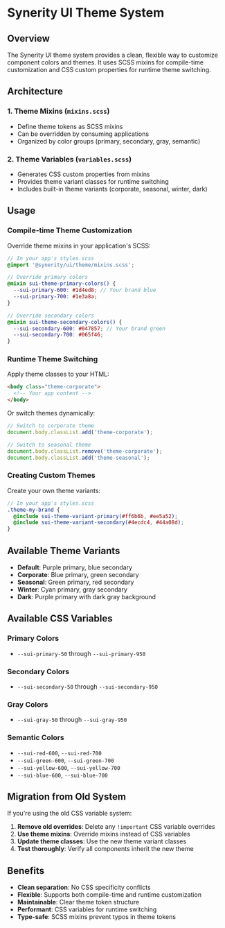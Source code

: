 # Synerity UI Theme System

## Overview

The Synerity UI theme system provides a clean, flexible way to customize component colors and themes. It uses SCSS mixins for compile-time customization and CSS custom properties for runtime theme switching.

## Architecture

### 1. Theme Mixins (`mixins.scss`)
- Define theme tokens as SCSS mixins
- Can be overridden by consuming applications
- Organized by color groups (primary, secondary, gray, semantic)

### 2. Theme Variables (`variables.scss`)
- Generates CSS custom properties from mixins
- Provides theme variant classes for runtime switching
- Includes built-in theme variants (corporate, seasonal, winter, dark)

## Usage

### Compile-time Theme Customization

Override theme mixins in your application's SCSS:

```scss
// In your app's styles.scss
@import '@synerity/ui/theme/mixins.scss';

// Override primary colors
@mixin sui-theme-primary-colors() {
  --sui-primary-600: #1d4ed8; // Your brand blue
  --sui-primary-700: #1e3a8a;
}

// Override secondary colors
@mixin sui-theme-secondary-colors() {
  --sui-secondary-600: #047857; // Your brand green
  --sui-secondary-700: #065f46;
}
```

### Runtime Theme Switching

Apply theme classes to your HTML:

```html
<body class="theme-corporate">
  <!-- Your app content -->
</body>
```

Or switch themes dynamically:

```typescript
// Switch to corporate theme
document.body.classList.add('theme-corporate');

// Switch to seasonal theme
document.body.classList.remove('theme-corporate');
document.body.classList.add('theme-seasonal');
```

### Creating Custom Themes

Create your own theme variants:

```scss
// In your app's styles.scss
.theme-my-brand {
  @include sui-theme-variant-primary(#ff6b6b, #ee5a52);
  @include sui-theme-variant-secondary(#4ecdc4, #44a08d);
}
```

## Available Theme Variants

- **Default**: Purple primary, blue secondary
- **Corporate**: Blue primary, green secondary
- **Seasonal**: Green primary, red secondary
- **Winter**: Cyan primary, gray secondary
- **Dark**: Purple primary with dark gray background

## Available CSS Variables

### Primary Colors
- `--sui-primary-50` through `--sui-primary-950`

### Secondary Colors
- `--sui-secondary-50` through `--sui-secondary-950`

### Gray Colors
- `--sui-gray-50` through `--sui-gray-950`

### Semantic Colors
- `--sui-red-600`, `--sui-red-700`
- `--sui-green-600`, `--sui-green-700`
- `--sui-yellow-600`, `--sui-yellow-700`
- `--sui-blue-600`, `--sui-blue-700`

## Migration from Old System

If you're using the old CSS variable system:

1. **Remove old overrides**: Delete any `!important` CSS variable overrides
2. **Use theme mixins**: Override mixins instead of CSS variables
3. **Update theme classes**: Use the new theme variant classes
4. **Test thoroughly**: Verify all components inherit the new theme

## Benefits

- **Clean separation**: No CSS specificity conflicts
- **Flexible**: Supports both compile-time and runtime customization
- **Maintainable**: Clear theme token structure
- **Performant**: CSS variables for runtime switching
- **Type-safe**: SCSS mixins prevent typos in theme tokens
